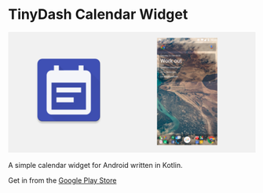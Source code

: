 # TinyDash Calendar Widget

![TinyDash Calendar Widget App Icon](https://raw.githubusercontent.com/AlphaBetaPeter/tinydash-calendar/master/assets/featuregraphic.png)

A simple calendar widget for Android written in Kotlin.

Get in from the [Google Play Store](https://play.google.com/store/apps/details?id=de.alphabetapeter.tinydash)

